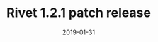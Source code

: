 ---
title: Rivet 1.2.1 patch release
description: Rivet 1.2.1 is now available. This patch release fixes a bug in the modal JavaScript where using a modal without a corresponding trigger would throw errors.
date: "2019-01-31"
notificationOnly: true
external_url: https://github.com/indiana-university/rivet-source/releases/tag/v1.2.1
---